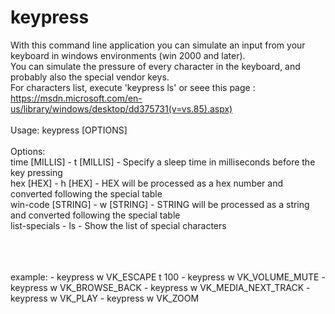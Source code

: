 # keypress
With this command line application you can simulate an input from your keyboard in windows environments (win 2000 and later).<br />
You can simulate the pressure of every character in the keyboard, and probably also the special vendor keys.
<br/>
For characters list, execute 'keypress ls' or seee this page : https://msdn.microsoft.com/en-us/library/windows/desktop/dd375731(v=vs.85).aspx)
<br />
<br />
Usage: keypress [OPTIONS]<br />
<br />
Options:<br />
time       [MILLIS] -  t [MILLIS]  - Specify a sleep time in milliseconds before the key pressing<br />
hex        [HEX]    -  h [HEX]     - HEX will be processed as a hex number and converted following the special table<br />
win-code   [STRING] -  w [STRING]  - STRING will be processed as a string and converted following the special table<br />
list-specials       -  ls          - Show the list of special characters<br />

<br />
<br />
<br />
example:
- keypress w VK_ESCAPE t 100
- keypress w VK_VOLUME_MUTE
- keypress w VK_BROWSE_BACK
- keypress w VK_MEDIA_NEXT_TRACK
- keypress w VK_PLAY
- keypress w VK_ZOOM


